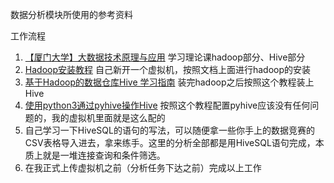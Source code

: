 数据分析模块所使用的参考资料

工作流程

1. [【厦门大学】大数据技术原理与应用](https://www.bilibili.com/video/av25922369) 学习理论课hadoop部分、Hive部分
2. [ Hadoop安装教程](http://dblab.xmu.edu.cn/blog/install-hadoop/) 自己新开一个虚拟机，按照文档上面进行hadoop的安装
3. [基于Hadoop的数据仓库Hive 学习指南](http://dblab.xmu.edu.cn/blog/1080-2/) 装完hadoop之后按照这个教程装上Hive
4. [使用python3通过pyhive操作Hive](https://hqzing.github.io/2019/02/11/3/) 按照这个教程配置pyhive应该没有任何问题的，我的虚拟机里面就是这么配的
5. 自己学习一下HiveSQL的语句的写法，可以随便拿一些你手上的数据竞赛的CSV表格导入进去，拿来练手。这里的分析全部都是用HiveSQL语句完成，本质上就是一堆连接查询和条件筛选。
6. 在我正式上传虚拟机之前（分析任务下达之前）完成以上工作
